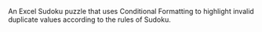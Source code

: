 An Excel Sudoku puzzle that uses Conditional Formatting to highlight invalid duplicate values according to the rules of Sudoku.